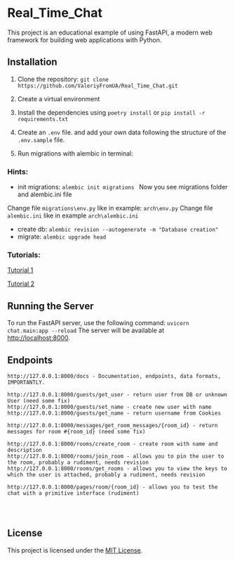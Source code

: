 # Real_Time_Chat

This project is an educational example of using FastAPI, a modern web framework for building web applications with
Python.

## Installation

1. Clone the repository:
   ```git clone https://github.com/ValeriyFromUA/Real_Time_Chat.git```

2. Create a virtual environment
3. Install the dependencies using `poetry install` or `pip install -r requirements.txt`
4. Create an `.env` file. and add your own data following the structure of the `.env.sample` file.
5. Run migrations with alembic in terminal:

### Hints:

- init migrations: ```alembic init migrations ```
  Now you see migrations folder and alembic.ini file

Change file `migrations\env.py` like in example: `arch\env.py`
Change file `alembic.ini` like in example `arch\alembic.ini`

- create db: ```alembic revision --autogenerate -m "Database creation"```
- migrate: ```alembic upgrade head```

### Tutorials:

[Tutorial 1](https://ahmed-nafies.medium.com/fastapi-with-sqlalchemy-postgresql-and-alembic-and-of-course-docker-f2b7411ee396)

[Tutorial 2](https://pawamoy.github.io/posts/add-alembic-migrations-to-existing-fastapi-ormar-project/)

## Running the Server

To run the FastAPI server, use the following command:
```uvicorn chat.main:app --reload```
The server will be available at [http://localhost:8000](http://localhost:8000).

## Endpoints

```
http://127.0.0.1:8000/docs - Documentation, endpoints, data formats, IMPORTANTLY.

http://127.0.0.1:8000/guests/get_user - return user from DB or unknown User (need some fix)
http://127.0.0.1:8000/guests/set_name - create new user with name
http://127.0.0.1:8000/guests/get_name - return username from Cookies

http://127.0.0.1:8000/messages/get_room_messages/{room_id} - return messages for room #{room_id} (need some fix)

http://127.0.0.1:8000/rooms/create_room - create room with name and description
http://127.0.0.1:8000/rooms/join_room - allows you to pin the user to the room, probably a rudiment, needs revision
http://127.0.0.1:8000/rooms/get_rooms - allows you to view the keys to which the user is attached, probably a rudiment, needs revision

http://127.0.0.1:8000/pages/room/{room_id} - allows you to test the chat with a primitive interface (rudiment)




```

## License

This project is licensed under the [MIT License](LICENSE).
